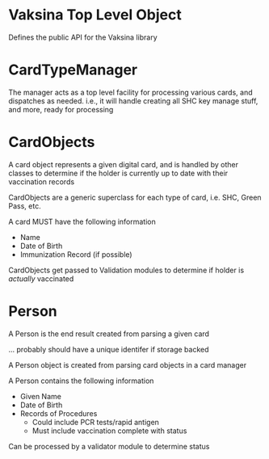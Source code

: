 Vaksina Top Level Object
===

Defines the public API for the Vaksina library

CardTypeManager
===

The manager acts as a top level facility for processing various cards, and dispatches
as needed. i.e., it will handle creating all SHC key manage stuff, and more, ready for
processing


CardObjects
===
A card object represents a given digital card, and is handled by other classes to
determine if the holder is currently up to date with their vaccination records

CardObjects are a generic superclass for each type of card, i.e. SHC, Green Pass, etc.

A card MUST have the following information
* Name
* Date of Birth
* Immunization Record (if possible)

CardObjects get passed to Validation modules to determine if holder is *actually* vaccinated

Person
===

A Person is the end result created from parsing a given card

... probably should have a unique identifer if storage backed

A Person object is created from parsing card objects in a card manager

A Person contains the following information
 - Given Name
 - Date of Birth
 - Records of Procedures
   - Could include PCR tests/rapid antigen
   - Must include vaccination complete with status

Can be processed by a validator module to determine status
